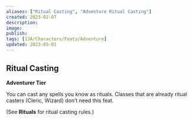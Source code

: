 ```yaml
---
aliases: ["Ritual Casting", "Adventure Ritual Casting"]
created: 2023-02-07
description: 
image: 
publish: 
tags: [13A/Characters/Feats/Adventure]
updated: 2023-05-01
---
```


## Ritual Casting

**Adventurer Tier**

You can cast any spells you know as rituals. Classes that are already ritual casters (Cleric, Wizard) don’t need this feat.

(See **Rituals** for ritual casting rules.)
